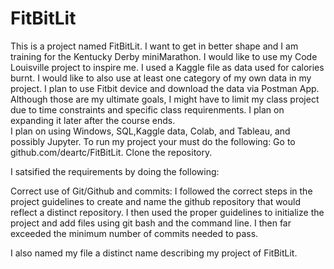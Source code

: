 # FitBitLit
This is a  project named FitBitLit.  I want to get in better shape and I am training for the Kentucky Derby miniMarathon.  I would like to use my Code Louisville project to inspire me.  I used a Kaggle file as data used for calories burnt.   I would like to also use at least one category of my own data in my project.  I plan to use Fitbit device and download the data via Postman App.    Although those are my ultimate goals,  I might have to limit my class project due to time constraints and specific class requirenments.  I plan on expanding it later after the course ends.  
I  plan on using Windows, SQL,Kaggle data, Colab, and Tableau, and possibly Jupyter.   To run my project your must do the following: Go to github.com/deartc/FitBitLit.  Clone the repository. 


I satsified the requirements by doing the following:


Correct use of Git/Github and commits: I followed the correct steps in the project guidelines to create and name the github repository that would reflect a distinct repository. I then used the proper guidelines to initialize the project and add files using git bash and the command line. I then far exceeded the minimum number of commits needed to pass.

I also named my file a distinct name describing my project of FitBitLit.




